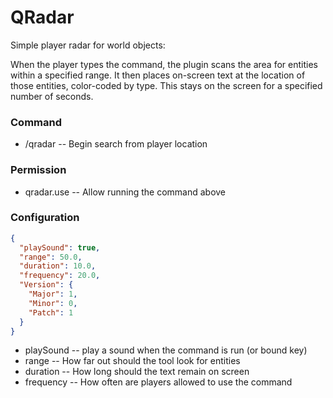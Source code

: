 # QRadar

Simple player radar for world objects:

When the player types the command, the plugin scans the area for entities within a specified range.  It then places on-screen text at the location of those entities, color-coded by type.  This stays on the screen for a specified number of seconds.

### Command

 - /qradar -- Begin search from player location

### Permission

 - qradar.use -- Allow running the command above

### Configuration
```json
{
  "playSound": true,
  "range": 50.0,
  "duration": 10.0,
  "frequency": 20.0,
  "Version": {
    "Major": 1,
    "Minor": 0,
    "Patch": 1
  }
}
```
 - playSound -- play a sound when the command is run (or bound key)
 - range -- How far out should the tool look for entities
 - duration -- How long should the text remain on screen
 - frequency -- How often are players allowed to use the command
